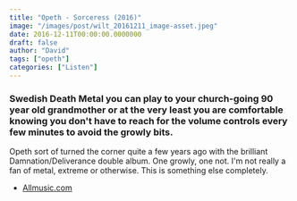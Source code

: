 ```yaml
---
title: "Opeth - Sorceress (2016)"
image: "/images/post/wilt_20161211_image-asset.jpeg"
date: 2016-12-11T00:00:00.0000000
draft: false
author: "David"
tags: ["opeth"]
categories: ["Listen"]
---
```

### Swedish Death Metal you can play to your church-going 90 year old grandmother or at the very least you are comfortable knowing you don't have to reach for the volume controls every few minutes to avoid the growly bits.

 Opeth sort of turned the corner quite a few years ago with the brilliant Damnation/Deliverance double album. One growly, one not. I'm not really a fan of metal, extreme or otherwise. This is something else completely.

-  [Allmusic.com](http://www.allmusic.com/album/sorceress-mw0002966020)